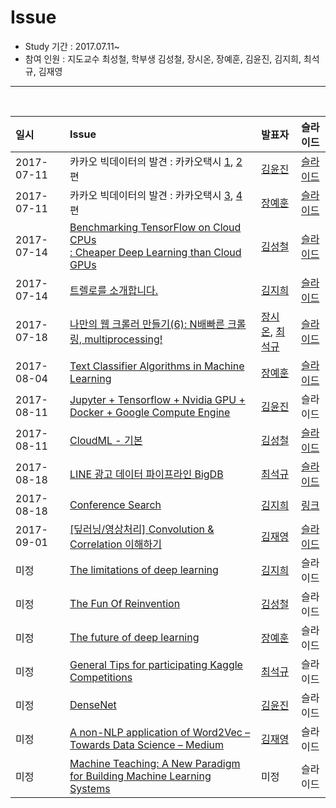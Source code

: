 # Issue

- Study 기간 : 2017.07.11~
- 참여 인원 : 지도교수 최성철, 학부생 김성철, 장시온, 장예훈, 김윤진, 김지희, 최석규, 김재영
<hr>
<br>

| 일시         | Issue                                                                        | 발표자      | 슬라이드 |
| :--------- | :--------------------------------------------------------------------------- | :------- | :--- |
| 2017-07-11 | 카카오 빅데이터의 발견 : 카카오택시 [1](https://brunch.co.kr/@kakao-it/36), [2](https://brunch.co.kr/@kakao-it/37)편                                                    | [김윤진](https://github.com/KimyoonJIn)      | [슬라이드](https://onedrive.live.com/view.aspx?cid=21a6dae40e9a7896&page=view&resid=21a6dae40e9a7896!19886&parId=21a6dae40e9a7896!19863&app=PowerPoint) |
| 2017-07-11 | 카카오 빅데이터의 발견 : 카카오택시 [3](https://brunch.co.kr/@kakao-it/38), [4](https://brunch.co.kr/@kakao-it/39)편                                                    | [장예훈](https://github.com/YeHoonJang)      | [슬라이드](https://onedrive.live.com/?cid=21A6DAE40E9A7896&id=21A6DAE40E9A7896%2119865&parId=21A6DAE40E9A7896%2119863&o=OneUp) |
| 2017-07-14 | [Benchmarking TensorFlow on Cloud CPUs<br>: Cheaper Deep Learning than Cloud GPUs](http://minimaxir.com/2017/07/cpu-or-gpu/) | [김성철](https://github.com/SeongCheol-Kim)      | [슬라이드](https://onedrive.live.com/view.aspx?cid=21a6dae40e9a7896&page=view&resid=21A6DAE40E9A7896!19977&parId=21A6DAE40E9A7896!19863&app=PowerPoint) |
| 2017-07-14 | [트렐로를 소개합니다.](https://spoqa.github.io/2012/01/02/trello.html)                                                                  | [김지희](https://github.com/kjihee)      | [슬라이드](https://onedrive.live.com/view.aspx?cid=21a6dae40e9a7896&page=view&resid=21a6dae40e9a7896!19978&parId=21a6dae40e9a7896!19863&app=PowerPoint) |
| 2017-07-18 | [나만의 웹 크롤러 만들기(6): N배빠른 크롤링, multiprocessing!](https://beomi.github.io/2017/07/05/HowToMakeWebCrawler-with-Multiprocess/)                                 | [장시온](https://github.com/janguck), [최석규](https://github.com/choiseokkyu) | [슬라이드](https://onedrive.live.com/view.aspx?cid=21a6dae40e9a7896&page=view&resid=21A6DAE40E9A7896!20610&parId=21A6DAE40E9A7896!19863&app=PowerPoint) |
| 2017-08-04 | [Text Classifier Algorithms in Machine Learning](https://slack-redir.net/link?url=https%3A%2F%2Fblog.statsbot.co%2Ftext-classifier-algorithms-in-machine-learning-acc115293278)                               | [장예훈](https://github.com/YeHoonJang)      | [슬라이드](https://onedrive.live.com/view.aspx?cid=21a6dae40e9a7896&page=view&resid=21a6dae40e9a7896!20310&parId=21a6dae40e9a7896!19863&app=PowerPoint) |
| 2017-08-11 | [Jupyter + Tensorflow + Nvidia GPU + Docker + Google Compute Engine](https://medium.com/google-cloud/jupyter-tensorflow-nvidia-gpu-docker-google-compute-engine-4a146f085f17)           | [김윤진](https://github.com/KimyoonJIn)      | 슬라이드 |
| 2017-08-11 | [CloudML - 기본](http://jybaek.tistory.com/654)                                                                | [김성철](https://github.com/SeongCheol-Kim)      | [슬라이드](https://1drv.ms/p/s!ApZ4mg7k2qYhgZ5d8l30Y6BRsCtH_g) |
| 2017-08-18 | [LINE 광고 데이터 파이프라인 BigDB](https://engineering.linecorp.com/ko/blog/detail/146)                                                      | [최석규](https://github.com/choiseokkyu)      | [슬라이드](https://onedrive.live.com/view.aspx?cid=21a6dae40e9a7896&page=view&resid=21A6DAE40E9A7896!20596&parId=21A6DAE40E9A7896!19863&app=PowerPoint) |
| 2017-08-18 | [Conference Search](http://www.confsearch.org/confsearch/)                                                            | [김지희](https://github.com/kjihee)      | [링크](https://github.com/TeamLab/lab_study_group/blob/master/2017/Issue/conference_2018.md) |
| 2017-09-01 | [[딮러닝/영상처리] Convolution & Correlation 이해하기](http://www.popit.kr/%eb%94%ae%eb%9f%ac%eb%8b%9d%ec%98%81%ec%83%81%ec%b2%98%eb%a6%ac-convolution-correlation-%ec%9d%b4%ed%95%b4%ed%95%98%ea%b8%b0/)| [김재영](https://github.com/kimjeyoung)      | [슬라이드](https://onedrive.live.com/view.aspx?cid=21a6dae40e9a7896&page=view&resid=21A6DAE40E9A7896!20594&parId=21A6DAE40E9A7896!19863&app=PowerPoint) |
| 미정         | [The limitations of deep learning](https://blog.keras.io/the-limitations-of-deep-learning.html)                                             | [김지희](https://github.com/kjihee)      | 슬라이드 |
| 미정         | [The Fun Of Reinvention](https://phillyai.github.io/2017-07-02-The-Fun-Of-Reinvention/)                                                       | [김성철](https://github.com/SeongCheol-Kim)      | 슬라이드 |
| 미정         | [The future of deep learning](https://blog.keras.io/the-future-of-deep-learning.html)                                                  | [장예훈](https://github.com/YeHoonJang)      | 슬라이드 |
| 미정         | [General Tips for participating Kaggle Competitions](https://www.slideshare.net/mobile/markpeng/general-tips-for-participating-kaggle-competitions)                           | [최석규](https://github.com/choiseokkyu)      | 슬라이드 |
| 미정         | [DenseNet](https://github.com/YixuanLi/densenet-tensorflow)                                                                     | [김윤진](https://github.com/KimyoonJIn)      | 슬라이드 |
| 미정         | [A non-NLP application of Word2Vec – Towards Data Science – Medium](https://medium.com/towards-data-science/a-non-nlp-application-of-word2vec-c637e35d3668)            | [김재영](https://github.com/kimjeyoung)      | 슬라이드 |
| 미정         | [Machine Teaching: A New Paradigm for Building Machine Learning Systems](https://arxiv.org/abs/1707.06742)       | 미정       | 슬라이드 |
